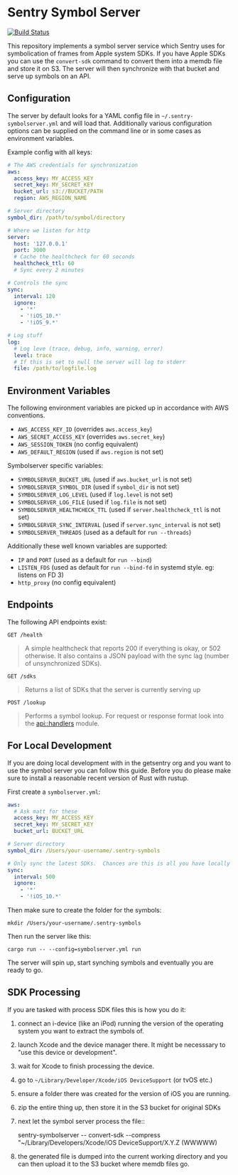 # Sentry Symbol Server

[![Build Status](https://travis-ci.org/getsentry/symbolserver.svg?branch=master)](https://travis-ci.org/getsentry/symbolserver)

This repository implements a symbol server service which Sentry uses for
symbolication of frames from Apple system SDKs.  If you have Apple SDKs
you can use the `convert-sdk` command to convert them into a memdb file
and store it on S3.  The server will then synchronize with that bucket
and serve up symbols on an API.

## Configuration

The server by default looks for a YAML config file in
`~/.sentry-symbolserver.yml` and will load that.  Additionally various
configuration options can be supplied on the command line or in some
cases as environment variables.

Example config with all keys:

```yaml
# The AWS credentials for synchronization
aws:
  access_key: MY_ACCESS_KEY
  secret_key: MY_SECRET_KEY
  bucket_url: s3://BUCKET/PATH
  region: AWS_REGION_NAME

# Server directory
symbol_dir: /path/to/symbol/directory

# Where we listen for http
server:
  host: '127.0.0.1'
  port: 3000
  # Cache the healthcheck for 60 seconds
  healthcheck_ttl: 60
  # Sync every 2 minutes

# Controls the sync
sync:
  interval: 120
  ignore:
    - '*'
    - '!iOS_10.*'
    - '!iOS_9.*'

# Log stuff
log:
  # Log leve (trace, debug, info, warning, error)
  level: trace
  # If this is set to null the server will log to stderr
  file: /path/to/logfile.log
```

## Environment Variables

The following environment variables are picked up in accordance with
AWS conventions.

* `AWS_ACCESS_KEY_ID` (overrides `aws.access_key`)
* `AWS_SECRET_ACCESS_KEY` (overrides `aws.secret_key`)
* `AWS_SESSION_TOKEN` (no config equivalent)
* `AWS_DEFAULT_REGION` (used if `aws.region` is not set)

Symbolserver specific variables:

* `SYMBOLSERVER_BUCKET_URL` (used if `aws.bucket_url` is not set)
* `SYMBOLSERVER_SYMBOL_DIR` (used if `symbol_dir` is not set)
* `SYMBOLSERVER_LOG_LEVEL` (used if `log.level` is not set)
* `SYMBOLSERVER_LOG_FILE` (used if `log.file` is not set)
* `SYMBOLSERVER_HEALTHCHECK_TTL` (used if `server.healthcheck_ttl` is not set)
* `SYMBOLSERVER_SYNC_INTERVAL` (used if `server.sync_interval` is not set)
* `SYMBOLSERVER_THREADS` (used as a default for `run --threads`)

Additionally these well known variables are supported:

* `IP` and `PORT` (used as a default for `run --bind`)
* `LISTEN_FDS` (used as default for `run --bind-fd` in systemd style. eg: listens on FD 3)
* `http_proxy` (no config equivalent)

## Endpoints

The following API endpoints exist:

`GET /health`
> A simple healthcheck that reports 200 if everything is okay, or 502 otherwise.  It
> also contains a JSON payload with the sync lag (number of unsynchronized SDKs).

`GET /sdks`
> Returns a list of SDKs that the server is currently serving up

`POST /lookup`
> Performs a symbol lookup.  For request or response format look into the
> [api::handlers](https://github.com/getsentry/symbolserver/blob/master/src/api/handlers.rs)
> module.

## For Local Development

If you are doing local development with in the getsentry org and you want to use the
symbol server you can follow this guide.  Before you do please make sure to install
a reasonable recent version of Rust with rustup.

First create a `symbolserver.yml`:

```yaml
aws:
  # Ask matt for these
  access_key: MY_ACCESS_KEY
  secret_key: MY_SECRET_KEY
  bucket_url: BUCKET_URL

# Server directory
symbol_dir: /Users/your-username/.sentry-symbols

# Only sync the latest SDKs.  Chances are this is all you have locally anyways
sync:
  interval: 500
  ignore:
    - '*'
    - '!iOS_10.*'
```

Then make sure to create the folder for the symbols:

```
mkdir /Users/your-username/.sentry-symbols
```

Then run the server like this:

```
cargo run -- --config=symbolserver.yml run
```

The server will spin up, start synching symbols and eventually you are ready to go.

## SDK Processing

If you are tasked with process SDK files this is how you do it:

1.  connect an i-device (like an iPod) running the version of the
    operating system you want to extract the symbols of.
2.  launch Xcode and the device manager there.  It might be necesssary to
    "use this device or development".
3.  wait for Xcode to finish processing the device.
4.  go to `~/Library/Developer/Xcode/iOS DeviceSupport` (or tvOS etc.)
5.  ensure a folder there was created for the version of iOS you are
    running.
6.  zip the entire thing up, then store it in the S3 bucket for original
    SDKs
7.  next let the symbol server process the file::

    sentry-symbolserver -- convert-sdk --compress "~/Library/Developers/Xcode/iOS DeviceSupport/X.Y.Z (WWWWW)

8.  the generated file is dumped into the current working directory and you
    can then upload it to the S3 bucket where memdb files go.
